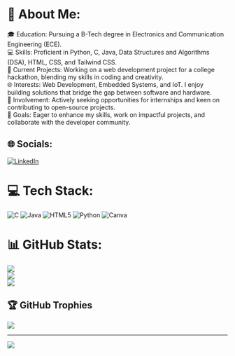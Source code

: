 # 💫 About Me:
🎓 Education: Pursuing a B-Tech degree in Electronics and Communication Engineering (ECE).<br>💻 Skills: Proficient in Python, C, Java, Data Structures and Algorithms (DSA), HTML, CSS, and Tailwind CSS.<br>🚀 Current Projects: Working on a web development project for a college hackathon, blending my skills in coding and creativity.<br>🌐 Interests: Web Development, Embedded Systems, and IoT. I enjoy building solutions that bridge the gap between software and hardware.<br>👥 Involvement: Actively seeking opportunities for internships and keen on contributing to open-source projects.<br>🎯 Goals: Eager to enhance my skills, work on impactful projects, and collaborate with the developer community.


## 🌐 Socials:
[![LinkedIn](https://img.shields.io/badge/LinkedIn-%230077B5.svg?logo=linkedin&logoColor=white)](https://www.linkedin.com/in/abhiraj-kumar-31648a305/) 


# 💻 Tech Stack:
![C](https://img.shields.io/badge/c-%2300599C.svg?style=for-the-badge&logo=c&logoColor=white) ![Java](https://img.shields.io/badge/java-%23ED8B00.svg?style=for-the-badge&logo=openjdk&logoColor=white) ![HTML5](https://img.shields.io/badge/html5-%23E34F26.svg?style=for-the-badge&logo=html5&logoColor=white) ![Python](https://img.shields.io/badge/python-3670A0?style=for-the-badge&logo=python&logoColor=ffdd54) ![Canva](https://img.shields.io/badge/Canva-%2300C4CC.svg?style=for-the-badge&logo=Canva&logoColor=white)
# 📊 GitHub Stats:
![](https://github-readme-stats.vercel.app/api?username=Abhiraj35&theme=dark&hide_border=false&include_all_commits=true&count_private=true)<br/>
![](https://github-readme-streak-stats.herokuapp.com/?user=Abhiraj35&theme=dark&hide_border=false)<br/>
![](https://github-readme-stats.vercel.app/api/top-langs/?username=Abhiraj35&theme=dark&hide_border=false&include_all_commits=true&count_private=true&layout=compact)

## 🏆 GitHub Trophies
![](https://github-profile-trophy.vercel.app/?username=Abhiraj35&theme=radical&no-frame=false&no-bg=false&margin-w=4)

---
[![](https://visitcount.itsvg.in/api?id=Abhiraj35&icon=0&color=0)](https://visitcount.itsvg.in)

<!-- Proudly created with GPRM ( https://gprm.itsvg.in ) -->
